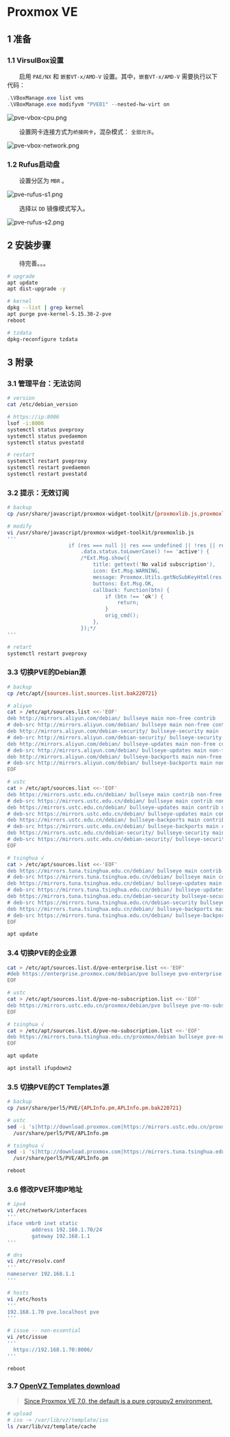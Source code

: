 # Proxmox VE

## 1 准备

### 1.1 VirsulBox设置

&emsp;&emsp;启用 `PAE/NX` 和 `嵌套VT-x/AMD-V` 设置。其中，`嵌套VT-x/AMD-V` 需要执行以下代码：

```powershell
.\VBoxManage.exe list vms
.\VBoxManage.exe modifyvm "PVE01" --nested-hw-virt on
```

![pve-vbox-cpu.png](../img/pve-vbox-cpu.png ":size=75%")

&emsp;&emsp;设置网卡连接方式为`桥接网卡`，混杂模式： `全部允许`。

![pve-vbox-network.png](../img/pve-vbox-network.png ":size=75%")

### 1.2 Rufus启动盘

&emsp;&emsp;设置分区为 `MBR` 。

![pve-rufus-s1.png](../img/pve-rufus-s1.png ":size=400")

&emsp;&emsp;选择以 `DD` 镜像模式写入。

![pve-rufus-s2.png](../img/pve-rufus-s2.png ":size=500")

## 2 安装步骤

&emsp;&emsp;待完善。。。

```bash
# upgrade
apt update
apt dist-upgrade -y

# kernel
dpkg --list | grep kernel
apt purge pve-kernel-5.15.30-2-pve
reboot

# tzdata
dpkg-reconfigure tzdata
```

## 3 附录

### 3.1 管理平台：无法访问

```bash
# version
cat /etc/debian_version

# https://ip:8006
lsof -i:8006
systemctl status pveproxy
systemctl status pvedaemon
systemctl status pvestatd

# restart
systemctl restart pveproxy
systemctl restart pvedaemon
systemctl restart pvestatd
```

### 3.2 提示：无效订阅

```bash
# backup
cp /usr/share/javascript/proxmox-widget-toolkit/{proxmoxlib.js,proxmoxlib.js.bak220721}

# modify
vi /usr/share/javascript/proxmox-widget-toolkit/proxmoxlib.js
'''
                    if (res === null || res === undefined || !res || res
                        .data.status.toLowerCase() !== 'active') {
                        /*Ext.Msg.show({
                            title: gettext('No valid subscription'),
                            icon: Ext.Msg.WARNING,
                            message: Proxmox.Utils.getNoSubKeyHtml(res.data.url),
                            buttons: Ext.Msg.OK,
                            callback: function(btn) {
                                if (btn !== 'ok') {
                                    return;
                                }
                                orig_cmd();
                            },
                        });*/
'''

# retart
systemctl restart pveproxy
```

### 3.3 切换PVE的Debian源

```bash
# backup
cp /etc/apt/{sources.list,sources.list.bak220721}

# aliyun
cat > /etc/apt/sources.list <<-'EOF'
deb http://mirrors.aliyun.com/debian/ bullseye main non-free contrib
# deb-src http://mirrors.aliyun.com/debian/ bullseye main non-free contrib
deb http://mirrors.aliyun.com/debian-security/ bullseye-security main
# deb-src http://mirrors.aliyun.com/debian-security/ bullseye-security main
deb http://mirrors.aliyun.com/debian/ bullseye-updates main non-free contrib
# deb-src http://mirrors.aliyun.com/debian/ bullseye-updates main non-free contrib
deb http://mirrors.aliyun.com/debian/ bullseye-backports main non-free contrib
# deb-src http://mirrors.aliyun.com/debian/ bullseye-backports main non-free contrib
EOF

# ustc
cat > /etc/apt/sources.list <<-'EOF'
deb https://mirrors.ustc.edu.cn/debian/ bullseye main contrib non-free
# deb-src https://mirrors.ustc.edu.cn/debian/ bullseye main contrib non-free
deb https://mirrors.ustc.edu.cn/debian/ bullseye-updates main contrib non-free
# deb-src https://mirrors.ustc.edu.cn/debian/ bullseye-updates main contrib non-free
deb https://mirrors.ustc.edu.cn/debian/ bullseye-backports main contrib non-free
# deb-src https://mirrors.ustc.edu.cn/debian/ bullseye-backports main contrib non-free
deb https://mirrors.ustc.edu.cn/debian-security/ bullseye-security main contrib non-free
# deb-src https://mirrors.ustc.edu.cn/debian-security/ bullseye-security main contrib non-free
EOF

# tsinghua √
cat > /etc/apt/sources.list <<-'EOF'
deb https://mirrors.tuna.tsinghua.edu.cn/debian/ bullseye main contrib non-free
# deb-src https://mirrors.tuna.tsinghua.edu.cn/debian/ bullseye main contrib non-free
deb https://mirrors.tuna.tsinghua.edu.cn/debian/ bullseye-updates main contrib non-free
# deb-src https://mirrors.tuna.tsinghua.edu.cn/debian/ bullseye-updates main contrib non-free
deb https://mirrors.tuna.tsinghua.edu.cn/debian-security bullseye-security main contrib non-free
# deb-src https://mirrors.tuna.tsinghua.edu.cn/debian-security bullseye-security main contrib non-free
deb https://mirrors.tuna.tsinghua.edu.cn/debian/ bullseye-backports main contrib non-free
# deb-src https://mirrors.tuna.tsinghua.edu.cn/debian/ bullseye-backports main contrib non-free
EOF

apt update
```

### 3.4 切换PVE的企业源

```bash
cat > /etc/apt/sources.list.d/pve-enterprise.list <<-'EOF'
#deb https://enterprise.proxmox.com/debian/pve bullseye pve-enterprise
EOF

# ustc
cat > /etc/apt/sources.list.d/pve-no-subscription.list <<-'EOF'
deb https://mirrors.ustc.edu.cn/proxmox/debian/pve bullseye pve-no-subscription
EOF

# tsinghua √
cat > /etc/apt/sources.list.d/pve-no-subscription.list <<-'EOF'
deb https://mirrors.tuna.tsinghua.edu.cn/proxmox/debian bullseye pve-no-subscription
EOF

apt update

apt install ifupdown2
```

### 3.5 切换PVE的CT Templates源

```bash
# backup
cp /usr/share/perl5/PVE/{APLInfo.pm,APLInfo.pm.bak220721}

# ustc
sed -i 's|http://download.proxmox.com|https://mirrors.ustc.edu.cn/proxmox|g' \
  /usr/share/perl5/PVE/APLInfo.pm

# tsinghua √
sed -i 's|http://download.proxmox.com|https://mirrors.tuna.tsinghua.edu.cn/proxmox|g' \
  /usr/share/perl5/PVE/APLInfo.pm

reboot
```

### 3.6 修改PVE环境IP地址

```bash
# ipv4
vi /etc/network/interfaces
'''
iface vmbr0 inet static
        address 192.168.1.70/24
        gateway 192.168.1.1
'''

# dns
vi /etc/resolv.conf
'''
nameserver 192.168.1.1
'''

# hosts
vi /etc/hosts
'''
192.168.1.70 pve.localhost pve
'''

# issue -- non-essential
vi /etc/issue
'''
  https://192.168.1.70:8006/
'''

reboot
```

### 3.7 [OpenVZ Templates download](https://download.openvz.org/template/precreated/)

> [Since Proxmox VE 7.0, the default is a pure cgroupv2 environment.](https://pve.proxmox.com/pve-docs/chapter-pct.html#pct_cgroup_compat)

```bash
# upload
# iso -> /var/lib/vz/template/iso
ls /var/lib/vz/template/cache
```

